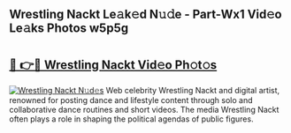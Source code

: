 ## Wrestling Nackt Le𝚊k𝚎d N𝚞𝚍e - Part-Wx1 Vid𝚎o Le𝚊ks Photos w5p5g

# <h2><a href="http://fb7vo6.evod.top/?m=Wrestling+Nackt">🔗 👉🔴 Wrestling Nackt Vid𝚎o Ph𝚘t𝚘s</a></h2>

[![Wrestling Nackt N𝚞d𝚎s](https://i.imgur.com/8V9OHl7.gif)](http://fb7vo6.evod.top/?m=Wrestling+Nackt)
Web celebrity Wrestling Nackt and digital artist, renowned for posting dance and lifestyle content through solo and collaborative dance routines and short videos. The media Wrestling Nackt often plays a role in shaping the political agendas of public figures. 
